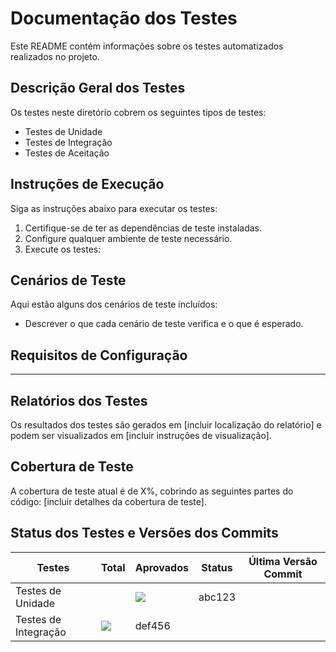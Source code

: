 # Documentação dos Testes

Este README contém informações sobre os testes automatizados realizados no projeto.

## Descrição Geral dos Testes

Os testes neste diretório cobrem os seguintes tipos de testes:

- Testes de Unidade
- Testes de Integração
- Testes de Aceitação

## Instruções de Execução

Siga as instruções abaixo para executar os testes:

1. Certifique-se de ter as dependências de teste instaladas.
2. Configure qualquer ambiente de teste necessário.
3. Execute os testes:


## Cenários de Teste

Aqui estão alguns dos cenários de teste incluídos:

- Descrever o que cada cenário de teste verifica e o que é esperado.

## Requisitos de Configuração

----------------------------------

## Relatórios dos Testes

Os resultados dos testes são gerados em [incluir localização do relatório] e podem ser visualizados em [incluir instruções de visualização].

## Cobertura de Teste

A cobertura de teste atual é de X%, cobrindo as seguintes partes do código: [incluir detalhes da cobertura de teste].

## Status dos Testes e Versões dos Commits

<table>
  <thead>
    <tr>
      <th>Testes</th>
      <th>Total</th>
      <th>Aprovados</th>
      <th>Status</th>
      <th>Última Versão Commit</th>
    </tr>
  </thead>
  <tbody>
    <tr>
      <td>Testes de Unidade</td>
      <td></td>
      <td><img src="https://img.shields.io/badge/tests-passing-brightgreen"></td>
      <td>abc123</td>
    </tr>
    <tr>
      <td>Testes de Integração</td>
      <td><img src="https://img.shields.io/badge/tests-passing-brightgreen"></td>
      <td>def456</td>
    </tr>
  </tbody>
</table>




